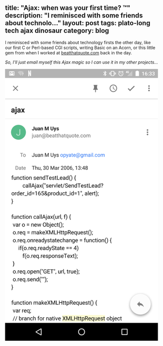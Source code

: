title: "Ajax: when was your first time? ™"
description: "I reminisced with some friends about technolo..."
layout: post
tags: plato-long tech ajax dinosaur
category: blog
---

I reminisced with some friends about technology firsts the other day, like our first C or Perl-based CGI scripts, writing Basic on an Acorn, or this little gem from when I worked at [beatthatquote.com](http://beatthatquote.com/) back in the day.

_So, I'll just email myself this Ajax magic so I can use it in my other projects..._

![Ajax magic](ajax.png)


